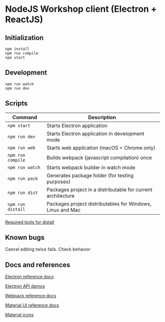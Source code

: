 # NodeJS Workshop client (Electron + ReactJS)

## Initialization

```
npm install
npm run compile
npm start
```

## Development

```
npm run watch
npm run dev
```

## Scripts

|Command|Description|
|---|---|
|```npm start```|Starts Electron application|
|```npm run dev```|Starts Electron application in development mode|
|```npm run web```|Starts web application (macOS + Chrome only)|
|```npm run compile```|Builds webpack (javascript compilation) once|
|```npm run watch```|Starts webpack builder in watch mode|
|```npm run pack```|Generates package folder (for testing purposes)|
|```npm run dist```|Packages project in a distributable for current architecture|
|```npm run distall```|Packages project distributables for Windows, Linux and Mac|

[Required tools for distall](https://github.com/electron-userland/electron-builder/wiki/Multi-Platform-Build)

## Known bugs

Cancel editing twice fails. Check behavior

## Docs and references

[Electron reference docs](http://electron.atom.io/docs)

[Electron API demos](https://github.com/electron/electron-api-demos)

[Webpack reference docs](https://webpack.github.io/docs)

[Material UI reference docs](http://www.material-ui.com/#/components)

[Material icons](https://material.io/icons)

